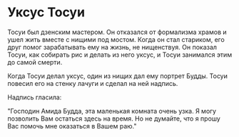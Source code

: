 # Уксус Тосуи

Тосуи был дзенским мастером. Он отказался от формализма храмов и ушел жить вместе с нищими под мостом. Когда он стал стариком, его друг помог зарабатывать ему на жизнь, не нищенствуя. Он показал Тосуи, как собирать рис и делать из него уксус, и Тосуи занимался этим до самой смерти.

Когда Тосуи делал уксус, один из нищих дал ему портрет Будды. Тосуи повесил его на стенку лачуги и сделал на ней надпись.

Надпись гласила:

"Господин Амида Будда, эта маленькая комната очень узка. Я могу позволить Вам остаться здесь на время. Но не думайте, что я прошу Вас помочь мне оказаться в Вашем раю."